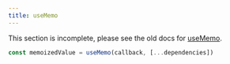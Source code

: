 ```yaml
---
title: useMemo
---
```


<Wip>

This section is incomplete, please see the old docs for [useMemo](https://reactjs.org/docs/hooks-reference.html#usememo).

</Wip>


<Intro>

```js
const memoizedValue = useMemo(callback, [...dependencies])
```

</Intro>
